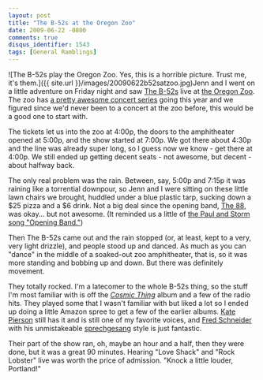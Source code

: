 ```yaml
---
layout: post
title: "The B-52s at the Oregon Zoo"
date: 2009-06-22 -0800
comments: true
disqus_identifier: 1543
tags: [General Ramblings]
---
```

![The B-52s play the Oregon Zoo. Yes, this is a horrible picture. Trust
me, it's
them.]({{ site.url }}/images/20090622b52satzoo.jpg)Jenn
and I went on a little adventure on Friday night and saw [The
B-52s](http://theb52s.com/) live at [the Oregon
Zoo](http://www.oregonzoo.org/). The zoo has [a pretty awesome concert
series](http://www.oregonzoo.org/Concerts/schedule.htm) going this year
and we figured since we'd never been to a concert at the zoo before,
this would be a good one to start with.

The tickets let us into the zoo at 4:00p, the doors to the amphitheater
opened at 5:00p, and the show started at 7:00p. We got there about 4:30p
and the line was already super long, so I guess now we know - get there
at 4:00p. We still ended up getting decent seats - not awesome, but
decent - about halfway back.

The only real problem was the rain. Between, say, 5:00p and 7:15p it was
raining like a torrential downpour, so Jenn and I were sitting on these
little lawn chairs we brought, huddled under a blue plastic tarp,
sucking down a $25 pizza and a $6 drink. Not a big deal since the
opening band, [The 88](http://www.the88.net/), was okay... but not
awesome. (It reminded us a little of [the Paul and Storm song "Opening
Band."](http://www.paulandstorm.com/lyrics/opening-band))

Then The B-52s came out and the rain stopped (or, at least, kept to a
very, very light drizzle), and people stood up and danced. As much as
you can "dance" in the middle of a soaked-out zoo amphitheater, that is,
so it was more standing and bobbing up and down. But there was
definitely movement.

They totally rocked. I'm a latecomer to the whole B-52s thing, so the
stuff I'm most familiar with is off the *[Cosmic
Thing](http://www.amazon.com/gp/product/B000002LGY?ie=UTF8&tag=mhsvortex&linkCode=as2&camp=1789&creative=9325&creativeASIN=B000002LGY)*
album and a few of the radio hits. They played some that I wasn't
familiar with but liked a lot so I ended up doing a little Amazon spree
to get a few of the earlier albums. [Kate
Pierson](http://en.wikipedia.org/wiki/Kate_Pierson) still has it and is
still one of my favorite voices, and [Fred
Schneider](http://en.wikipedia.org/wiki/Fred_Schneider) with his
unmistakeable [sprechgesang](http://en.wikipedia.org/wiki/Sprechgesang)
style is just fantastic.

Their part of the show ran, oh, maybe an hour and a half, then they were
done, but it was a great 90 minutes. Hearing "Love Shack" and "Rock
Lobster" live was worth the price of admission. "Knock a little louder,
Portland!"


